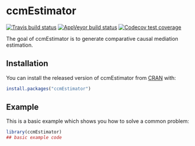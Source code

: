 
<!-- README.md is generated from README.Rmd. Please edit that file -->
# ccmEstimator

<!-- badges: start -->
[![Travis build status](https://travis-ci.com/xw2510/ccmEstimator.svg?branch=master)](https://travis-ci.com/xw2510/ccmEstimator) [![AppVeyor build status](https://ci.appveyor.com/api/projects/status/github/xw2510/ccmEstimator?branch=master&svg=true)](https://ci.appveyor.com/project/xw2510/ccmEstimator) [![Codecov test coverage](https://codecov.io/gh/xw2510/ccmEstimator/branch/master/graph/badge.svg)](https://codecov.io/gh/xw2510/ccmEstimator?branch=master) <!-- badges: end -->

The goal of ccmEstimator is to generate comparative causal mediation estimation.

## Installation

You can install the released version of ccmEstimator from [CRAN](https://CRAN.R-project.org) with:

``` r
install.packages("ccmEstimator")
```

## Example

This is a basic example which shows you how to solve a common problem:

``` r
library(ccmEstimator)
## basic example code
```
